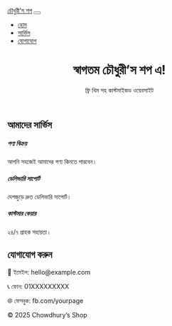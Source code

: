 <!doctype html>
<html lang="bn">
<head>
  <meta charset="utf-8">
  <meta name="viewport" content="width=device-width, initial-scale=1">
  <title>চৌধুরী’স শপ - থিমড সাইট</title>
  <link href="https://cdn.jsdelivr.net/npm/bootstrap@5.3.2/dist/css/bootstrap.min.css" rel="stylesheet">
  <link rel="stylesheet" href="style.css">
</head>
<body>
<nav class="navbar navbar-expand-lg navbar-dark bg-primary">
  <div class="container-fluid">
    <a class="navbar-brand" href="#">চৌধুরী’স শপ</a>
    <button class="navbar-toggler" type="button" data-bs-toggle="collapse" data-bs-target="#navbarNav">
      <span class="navbar-toggler-icon"></span>
    </button>
    <div class="collapse navbar-collapse" id="navbarNav">
      <ul class="navbar-nav ms-auto">
        <li class="nav-item"><a class="nav-link active" href="#">হোম</a></li>
        <li class="nav-item"><a class="nav-link" href="#services">সার্ভিস</a></li>
        <li class="nav-item"><a class="nav-link" href="#contact">যোগাযোগ</a></li>
      </ul>
    </div>
  </div>
</nav>

<header class="text-center p-5 bg-light">
  <h1>স্বাগতম চৌধুরী’স শপ এ!</h1>
  <p>ফ্রি থিম সহ কাস্টমাইজড ওয়েবসাইট</p>
</header>

<main class="container my-5">
  <section id="services">
    <h2>আমাদের সার্ভিস</h2>
    <div class="row">
      <div class="col-md-4">
        <div class="card mb-3">
          <div class="card-body">
            <h5 class="card-title">পণ্য বিক্রয়</h5>
            <p class="card-text">আপনি সহজেই আমাদের পণ্য কিনতে পারবেন।</p>
          </div>
        </div>
      </div>
      <div class="col-md-4">
        <div class="card mb-3">
          <div class="card-body">
            <h5 class="card-title">ডেলিভারি সাপোর্ট</h5>
            <p class="card-text">দেশজুড়ে দ্রুত ডেলিভারি সাপোর্ট।</p>
          </div>
        </div>
      </div>
      <div class="col-md-4">
        <div class="card mb-3">
          <div class="card-body">
            <h5 class="card-title">কাস্টমার কেয়ার</h5>
            <p class="card-text">২৪/৭ গ্রাহক সহায়তা।</p>
          </div>
        </div>
      </div>
    </div>
  </section>

  <section id="contact" class="my-5">
    <h2>যোগাযোগ করুন</h2>
    <p>📧 ইমেইল: hello@example.com</p>
    <p>📞 ফোন: 01XXXXXXXXX</p>
    <p>🌐 ফেসবুক: fb.com/yourpage</p>
  </section>
</main>

<footer class="text-center py-4 bg-primary text-white">
  © 2025 Chowdhury’s Shop
</footer>

<script src="https://cdn.jsdelivr.net/npm/bootstrap@5.3.2/dist/js/bootstrap.bundle.min.js"></script>
</body>
</html>
